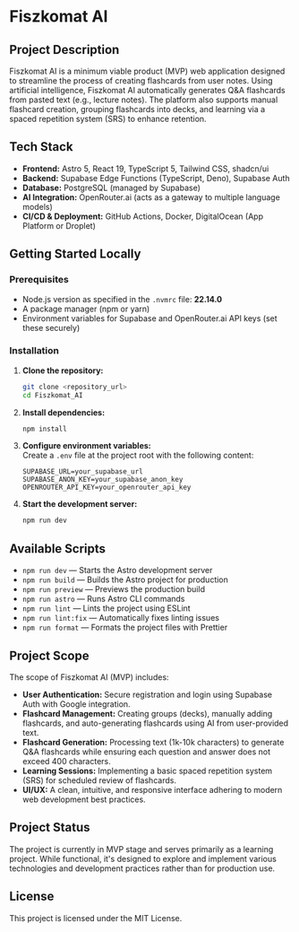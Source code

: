 # Fiszkomat AI


## Project Description

Fiszkomat AI is a minimum viable product (MVP) web application designed to streamline the process of creating flashcards from user notes. Using artificial intelligence, Fiszkomat AI automatically generates Q&A flashcards from pasted text (e.g., lecture notes). The platform also supports manual flashcard creation, grouping flashcards into decks, and learning via a spaced repetition system (SRS) to enhance retention.

## Tech Stack

- **Frontend:** Astro 5, React 19, TypeScript 5, Tailwind CSS, shadcn/ui
- **Backend:** Supabase Edge Functions (TypeScript, Deno), Supabase Auth 
- **Database:** PostgreSQL (managed by Supabase)
- **AI Integration:** OpenRouter.ai (acts as a gateway to multiple language models)
- **CI/CD & Deployment:** GitHub Actions, Docker, DigitalOcean (App Platform or Droplet)

## Getting Started Locally

### Prerequisites

- Node.js version as specified in the `.nvmrc` file: **22.14.0**
- A package manager (npm or yarn)
- Environment variables for Supabase and OpenRouter.ai API keys (set these securely)

### Installation

1. **Clone the repository:**
   ```bash
   git clone <repository_url>
   cd Fiszkomat_AI
   ```

2. **Install dependencies:**
   ```bash
   npm install
   ```

3. **Configure environment variables:**  
   Create a `.env` file at the project root with the following content:
   ```env
   SUPABASE_URL=your_supabase_url
   SUPABASE_ANON_KEY=your_supabase_anon_key
   OPENROUTER_API_KEY=your_openrouter_api_key
   ```

4. **Start the development server:**
   ```bash
   npm run dev
   ```

## Available Scripts

- `npm run dev` — Starts the Astro development server
- `npm run build` — Builds the Astro project for production
- `npm run preview` — Previews the production build
- `npm run astro` — Runs Astro CLI commands
- `npm run lint` — Lints the project using ESLint
- `npm run lint:fix` — Automatically fixes linting issues
- `npm run format` — Formats the project files with Prettier

## Project Scope

The scope of Fiszkomat AI (MVP) includes:

- **User Authentication:** Secure registration and login using Supabase Auth with Google integration.
- **Flashcard Management:** Creating groups (decks), manually adding flashcards, and auto-generating flashcards using AI from user-provided text.
- **Flashcard Generation:** Processing text (1k-10k characters) to generate Q&A flashcards while ensuring each question and answer does not exceed 400 characters.
- **Learning Sessions:** Implementing a basic spaced repetition system (SRS) for scheduled review of flashcards.
- **UI/UX:** A clean, intuitive, and responsive interface adhering to modern web development best practices.

## Project Status

The project is currently in MVP stage and serves primarily as a learning project. While functional, it's designed to explore and implement various technologies and development practices rather than for production use.

## License

This project is licensed under the MIT License. 